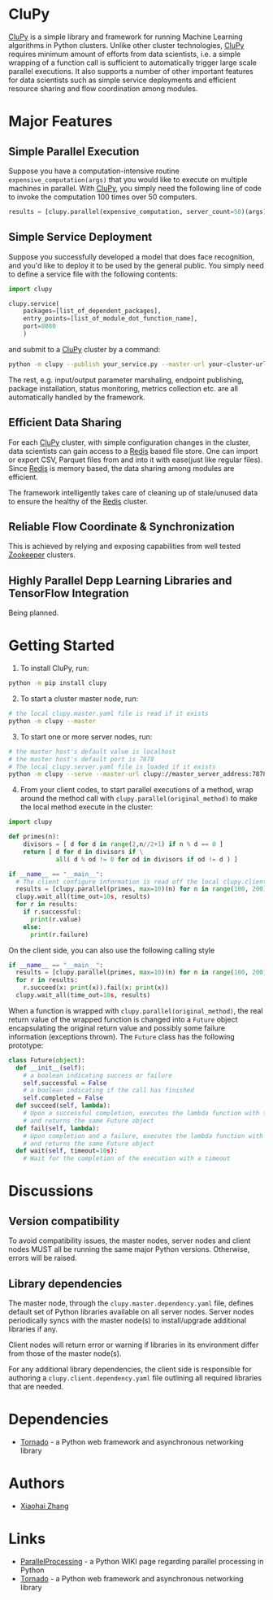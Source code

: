# CluPy
[CluPy](https://github.com/xiaohai2016/CluPy) is a simple library and framework for running Machine Learning algorithms in Python clusters. Unlike other cluster technologies, [CluPy](https://github.com/xiaohai2016/CluPy) requires minimum amount of efforts from data scientists, i.e. a simple wrapping of a function call is sufficient to automatically trigger large scale parallel executions. It also supports a number of other important features for data scientists such as simple service deployments and efficient resource sharing and flow coordination among modules.

# Major Features

## Simple Parallel Execution

Suppose you have a computation-intensive routine `expensive_computation(args)` that you would like to execute on multiple machines in parallel. With [CluPy](https://github.com/xiaohai2016/CluPy), you simply need the following line of code to invoke the computation 100 times over 50 computers.

```python
results = [clupy.parallel(expensive_computation, server_count=50)(args) for _ in range(100)]
```

## Simple Service Deployment

Suppose you successfully developed a model that does face recognition, and you'd like to deploy it to be used by the general public. You simply need to define a service file with the following contents:

```python
import clupy

clupy.service(
    packages=[list_of_dependent_packages],
    entry_points=[list_of_module_dot_function_name],
    port=8080
    )
```

and submit to a [CluPy](https://github.com/xiaohai2016/CluPy) cluster by a command:
```sh
python -m clupy --publish your_service.py --master-url your-cluster-url
```

The rest, e.g. input/output parameter marshaling, endpoint publishing, package installation, status monitoring, metrics collection etc. are all automatically handled by the framework.

## Efficient Data Sharing

For each [CluPy](https://github.com/xiaohai2016/CluPy) cluster, with simple configuration changes in the cluster, data scientists can gain access to a [Redis](https://redis.io/) based file store. One can import or export CSV, Parquet files from and into it with ease(just like regular files). Since [Redis](https://redis.io/) is memory based, the data sharing among modules are efficient.

The framework intelligently takes care of cleaning up of stale/unused data to ensure the healthy of the [Redis](https://redis.io/) cluster.

## Reliable Flow Coordinate & Synchronization

This is achieved by relying and exposing capabilities from well tested [Zookeeper](https://zookeeper.apache.org/) clusters.

## Highly Parallel Depp Learning Libraries and TensorFlow Integration

Being planned.

# Getting Started

1. To install CluPy, run:
```sh
python -m pip install clupy
```

2. To start a cluster master node, run:
```sh
# the local clupy.master.yaml file is read if it exists
python -m clupy --master
```

3. To start one or more server nodes, run:
```sh
# the master host's default value is localhost
# the master host's default port is 7878
# The local clupy.server.yaml file is loaded if it exists
python -m clupy --serve --master-url clupy://master_server_address:7878
```

4. From your client codes, to start parallel executions of a method, wrap around the method call with `clupy.parallel(original_method)` to make the local method execute in the cluster:
```python
import clupy

def primes(n):
    divisors = [ d for d in range(2,n//2+1) if n % d == 0 ]
    return [ d for d in divisors if \
             all( d % od != 0 for od in divisors if od != d ) ]

if __name__ == "__main__":
  # The client configure information is read off the local clupy.client.yaml file if exists
  results = [clupy.parallel(primes, max=10)(n) for n in range(100, 200)]
  clupy.wait_all(time_out=10s, results)
  for r in results:
    if r.successful:
      print(r.value)
    else:
      print(r.failure)
```

On the client side, you can also use the following calling style
```python
if __name__ == "__main__":
  results = [clupy.parallel(primes, max=10)(n) for n in range(100, 200)]
  for r in results:
    r.succeed(x: print(x)).fail(x: print(x))
  clupy.wait_all(time_out=10s, results)
```

When a function is wrapped with `clupy.parallel(original_method)`, the real return value of the wrapped function is changed into a `Future` object encapsulating the original return value and possibly some failure information (exceptions thrown). The `Future` class has the following prototype:
```python
class Future(object):
  def __init__(self):
    # a boolean indicating success or failure
    self.successful = False
    # a boolean indicating if the call has finished
    self.completed = False
  def succeed(self, lambda):
    # Upon a successful completion, executes the lambda function with the successful return values
    # and returns the same Future object
  def fail(self, lambda):
    # Upon completion and a failure, executes the lambda function with the failure information
    # and returns the same Future object
  def wait(self, timeout=10s):
    # Wait for the completion of the execution with a timeout
```

# Discussions

## Version compatibility

To avoid compatibility issues, the master nodes, server nodes and client nodes MUST all be running the same major Python versions. Otherwise, errors will be raised.

## Library dependencies

The master node, through the `clupy.master.dependency.yaml` file, defines default set of Python libraries available on all server nodes. Server nodes periodically syncs with the master node(s) to install/upgrade additional libraries if any.

Client nodes will return error or warning if libraries in its environment differ from those of the master node(s).

For any additional library dependencies, the client side is responsible for authoring a `clupy.client.dependency.yaml` file outlining all required libraries that are needed.

# Dependencies
* [Tornado](http://www.tornadoweb.org/en/stable/) - a Python web framework and asynchronous networking library

# Authors
* [Xiaohai Zhang](https://xiaohaionline.com)

# Links
* [ParallelProcessing](https://wiki.python.org/moin/ParallelProcessing) - a Python WIKI page regarding parallel processing in Python
* [Tornado](http://www.tornadoweb.org/en/stable/) - a Python web framework and asynchronous networking library

